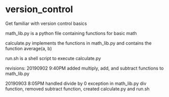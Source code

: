 # version_control
Get familiar with version control basics

math_lib.py is a python file containing functions for basic math

calculate.py implements the functions in math_lib.py and contains the function average(a, b)

run.sh is a shell script to execute calculate.py

revisions:
20190902 9:40PM added multiply, add, and subtract functions to math_lib.py

20190903 8:05PM handled divide by 0 exception in math_lib.py div function, removed subtract function, created calculate.py and run.sh
